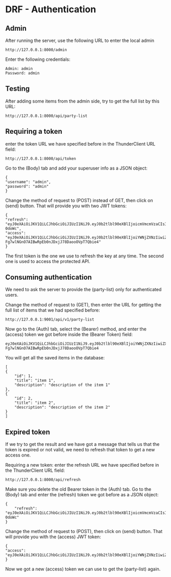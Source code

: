 # DRF - Authentication

## Admin

After running the server, use the following URL to enter the local admin 

    http://127.0.0.1:8000/admin

Enter the following credentials:

    Admin: admin
    Password: admin

## Testing 

After adding some items from the admin side, try to get the full list by this URL:

    http://127.0.0.1:8000/api/party-list 

## Requiring a token

enter the token URL we have specified before in the ThunderClient URL field:

    http://127.0.0.1:8000/api/token

Go to the (Body) tab and add your superuser info as a JSON object:

    {
    "username": "admin",
    "password": "admin"
    }

Change the method of request to (POST) instead of GET, then click on (send) button. That will provide you with two JWT tokens:

    {
    "refresh": "eyJ0eXAiOiJKV1QiLCJhbGciOiJIUzI1NiJ9.eyJ0b2tlbl90eXBlIjoicmVmcmVzaCIsImV4cCI6MTY1NDA2Njk4NCwiaWF0IjoxNjUzOTgwNTg0LCJqdGkiOiIzM2U4ZGNiZDVmNWY0YWQwYWRlMjU4ZmQ2ZTBlZjAwYSIsInVzZXJfaWQiOjF9.4zSs8oX3eSEYUERJ_MXIMrsS_80XbttyxHM77-0doWc",
    "access": "eyJ0eXAiOiJKV1QiLCJhbGciOiJIUzI1NiJ9.eyJ0b2tlbl90eXBlIjoiYWNjZXNzIiwiZXhwIjoxNjUzOTgwODg0LCJpYXQiOjE2NTM5ODA1ODQsImp0aSI6IjJjZTIyMTRkM2VlZTQzM2Y5NmIxYjA1MWNhOGE2MDY5IiwidXNlcl9pZCI6MX0.s-Fg7wlNGnO7AIBwRpEb0nJDxjJ78DaooOVpT7Qbie4"
    }

The first token is the one we use to refresh the key at any time. 
The second one is used to access the protected API.

## Consuming authentication 

We need to ask the server to provide the (party-list) only for authenticated users.

Change the method of request to (GET), then enter the URL for getting the full list of items that we had specified before:

    http://127.0.0.1:9001/api/v1/party-list

Now go to the (Auth) tab, select the (Bearer) method, and enter the (access) token we got before inside the (Bearer Token) field:

    eyJ0eXAiOiJKV1QiLCJhbGciOiJIUzI1NiJ9.eyJ0b2tlbl90eXBlIjoiYWNjZXNzIiwiZXhwIjoxNjUzOTgwODg0LCJpYXQiOjE2NTM5ODA1ODQsImp0aSI6IjJjZTIyMTRkM2VlZTQzM2Y5NmIxYjA1MWNhOGE2MDY5IiwidXNlcl9pZCI6MX0.s-Fg7wlNGnO7AIBwRpEb0nJDxjJ78DaooOVpT7Qbie4 

You will get all the saved items in the database:

    [
    {
        "id": 1,
        "title": "item 1",
        "description": "description of the item 1"
    },
    {
        "id": 2,
        "title": "item 2",
        "description": "description of the item 2"
    }
    ]

## Expired token

If we try to get the result and we have got a message that tells us that the token is expired or not valid, we need to refresh that token to get a new access one.

Requiring a new token: enter the refresh URL we have specified before in the ThunderClient URL field:

    http://127.0.0.1:8000/api/refresh

Make sure you delete the old Bearer token in the (Auth) tab.
Go to the (Body) tab and enter the (refresh) token we got before as a JSON object:

    {
        "refresh": "eyJ0eXAiOiJKV1QiLCJhbGciOiJIUzI1NiJ9.eyJ0b2tlbl90eXBlIjoicmVmcmVzaCIsImV4cCI6MTY1NDA2Njk4NCwiaWF0IjoxNjUzOTgwNTg0LCJqdGkiOiIzM2U4ZGNiZDVmNWY0YWQwYWRlMjU4ZmQ2ZTBlZjAwYSIsInVzZXJfaWQiOjF9.4zSs8oX3eSEYUERJ_MXIMrsS_80XbttyxHM77-0doWc"
    }

Change the method of request to (POST), then click on (send) button. That will provide you with the (access) JWT token:

    {
    "access": "eyJ0eXAiOiJKV1QiLCJhbGciOiJIUzI1NiJ9.eyJ0b2tlbl90eXBlIjoiYWNjZXNzIiwiZXhwIjoxNjUzOTgyOTc1LCJpYXQiOjE2NTM5ODA1ODQsImp0aSI6ImJiODdiZmIxNWI2MjQzNGQ5YTk1YTdkNjZhNTQ4ZDZmIiwidXNlcl9pZCI6MX0.2PYp_TE6a0AlhmLnKdCWuW0PspjjvZtPn6akaJMHlPE"
    }

Now we got a new (access) token we can use to get the (party-list) again.





